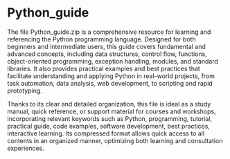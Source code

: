 # Python_guide
The file Python_guide.zip is a comprehensive resource for learning and referencing the Python programming language. Designed for both beginners and intermediate users, this guide covers fundamental and advanced concepts, including data structures, control flow, functions, object-oriented programming, exception handling, modules, and standard libraries. It also provides practical examples and best practices that facilitate understanding and applying Python in real-world projects, from task automation, data analysis, web development, to scripting and rapid prototyping.

Thanks to its clear and detailed organization, this file is ideal as a study manual, quick reference, or support material for courses and workshops, incorporating relevant keywords such as Python, programming, tutorial, practical guide, code examples, software development, best practices, interactive learning. Its compressed format allows quick access to all contents in an organized manner, optimizing both learning and consultation experiences.
